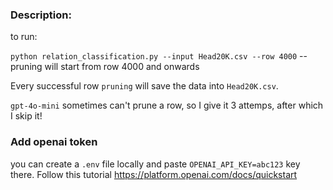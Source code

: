 ### Description:
to run:

`python relation_classification.py --input Head20K.csv --row 4000` -- pruning will start from row 4000 and onwards

Every successful row `pruning` will save the data into `Head20K.csv`.

`gpt-4o-mini` sometimes can't prune a row, so I give it 3 attemps, after which I skip it!


### Add openai token
you can create a `.env` file locally and paste `OPENAI_API_KEY=abc123` key there. Follow this tutorial https://platform.openai.com/docs/quickstart
